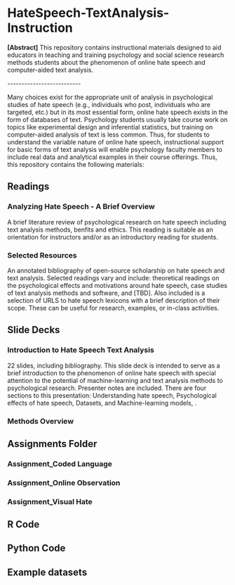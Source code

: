 # HateSpeech-TextAnalysis-Instruction
<p><b>[Abstract]</b> This repository contains instructional materials designed to aid educators in teaching and training psychology and social science research methods students about the phenomenon of online hate speech and computer-aided text analysis.</p>
<p>--------------------------</p>
<p>Many choices exist for the appropriate unit of analysis in psychological studies of hate speech (e.g., individuals who post, individuals who are targeted, etc.) but in its most essential form, online hate speech exists in the form of databases of text. Psychology students usually take course work on topics like experimental design and inferential statistics, but training on computer-aided analysis of text is less common. Thus, for students to understand the variable nature of online hate speech, instructional support for basic forms of text analysis will enable psychology faculty members to include real data and analytical examples in their course offerings. Thus, this repository contains the following materials:<p>

## Readings

### Analyzing Hate Speech - A Brief Overview
<p> A brief literature review of psychological research on hate speech including text analysis methods, benfits and ethics. This reading is suitable as an orientation for instructors and/or as an introductory reading for students.</p>

### Selected Resources</i></p>
<p>An annotated bibliography of open-source scholarship on hate speech and text analysis. Selected readings vary and include: theoretical readings on the psychological effects and motivations around hate speech, case studies of text analysis methods and software, and [TBD]. Also included is a selection of URLS to hate speech lexicons with a brief description of their scope. These can be useful for research, examples, or in-class activities.

## Slide Decks

### Introduction to Hate Speech Text Analysis

<p>22 slides, including bibliography. This slide deck is intended to serve as a brief introduction to the phenomenon of online hate speech with special attention to the potential of machine-learning and text analysis methods to psychological research. Presenter notes are included. There are four sections to this presentation: Understanding hate speech, Psychological effects of hate speech, Datasets, and Machine-learning models, .<p>

### Methods Overview

## Assignments Folder ##

### Assignment_Coded Language

### Assignment_Online Observation

### Assignment_Visual Hate

## R Code

## Python Code

## Example datasets
